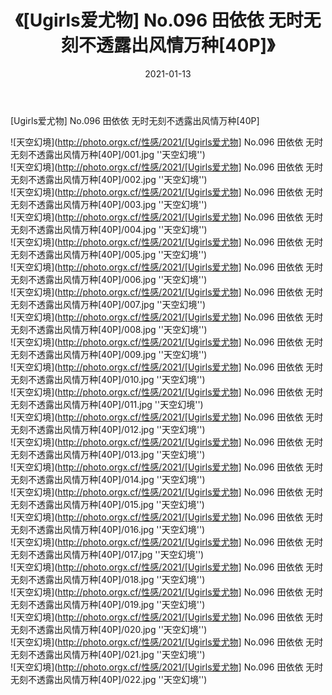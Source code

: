 ﻿---
layout: post
title:  《[Ugirls爱尤物] No.096 田依依 无时无刻不透露出风情万种[40P]》
date:   2021-01-13
img: http://photo.orgx.cf/性感/2021/[Ugirls爱尤物] No.096 田依依 无时无刻不透露出风情万种[40P]/000.jpg
tags: [美女, 性感, 泳衣]
---

[Ugirls爱尤物] No.096 田依依 无时无刻不透露出风情万种[40P]



![天空幻境](http://photo.orgx.cf/性感/2021/[Ugirls爱尤物] No.096 田依依 无时无刻不透露出风情万种[40P]/001.jpg ''天空幻境'') <br>
![天空幻境](http://photo.orgx.cf/性感/2021/[Ugirls爱尤物] No.096 田依依 无时无刻不透露出风情万种[40P]/002.jpg ''天空幻境'') <br>
![天空幻境](http://photo.orgx.cf/性感/2021/[Ugirls爱尤物] No.096 田依依 无时无刻不透露出风情万种[40P]/003.jpg ''天空幻境'') <br>
![天空幻境](http://photo.orgx.cf/性感/2021/[Ugirls爱尤物] No.096 田依依 无时无刻不透露出风情万种[40P]/004.jpg ''天空幻境'') <br>
![天空幻境](http://photo.orgx.cf/性感/2021/[Ugirls爱尤物] No.096 田依依 无时无刻不透露出风情万种[40P]/005.jpg ''天空幻境'') <br>
![天空幻境](http://photo.orgx.cf/性感/2021/[Ugirls爱尤物] No.096 田依依 无时无刻不透露出风情万种[40P]/006.jpg ''天空幻境'') <br>
![天空幻境](http://photo.orgx.cf/性感/2021/[Ugirls爱尤物] No.096 田依依 无时无刻不透露出风情万种[40P]/007.jpg ''天空幻境'') <br>
![天空幻境](http://photo.orgx.cf/性感/2021/[Ugirls爱尤物] No.096 田依依 无时无刻不透露出风情万种[40P]/008.jpg ''天空幻境'') <br>
![天空幻境](http://photo.orgx.cf/性感/2021/[Ugirls爱尤物] No.096 田依依 无时无刻不透露出风情万种[40P]/009.jpg ''天空幻境'') <br>
![天空幻境](http://photo.orgx.cf/性感/2021/[Ugirls爱尤物] No.096 田依依 无时无刻不透露出风情万种[40P]/010.jpg ''天空幻境'') <br>
![天空幻境](http://photo.orgx.cf/性感/2021/[Ugirls爱尤物] No.096 田依依 无时无刻不透露出风情万种[40P]/011.jpg ''天空幻境'') <br>
![天空幻境](http://photo.orgx.cf/性感/2021/[Ugirls爱尤物] No.096 田依依 无时无刻不透露出风情万种[40P]/012.jpg ''天空幻境'') <br>
![天空幻境](http://photo.orgx.cf/性感/2021/[Ugirls爱尤物] No.096 田依依 无时无刻不透露出风情万种[40P]/013.jpg ''天空幻境'') <br>
![天空幻境](http://photo.orgx.cf/性感/2021/[Ugirls爱尤物] No.096 田依依 无时无刻不透露出风情万种[40P]/014.jpg ''天空幻境'') <br>
![天空幻境](http://photo.orgx.cf/性感/2021/[Ugirls爱尤物] No.096 田依依 无时无刻不透露出风情万种[40P]/015.jpg ''天空幻境'') <br>
![天空幻境](http://photo.orgx.cf/性感/2021/[Ugirls爱尤物] No.096 田依依 无时无刻不透露出风情万种[40P]/016.jpg ''天空幻境'') <br>
![天空幻境](http://photo.orgx.cf/性感/2021/[Ugirls爱尤物] No.096 田依依 无时无刻不透露出风情万种[40P]/017.jpg ''天空幻境'') <br>
![天空幻境](http://photo.orgx.cf/性感/2021/[Ugirls爱尤物] No.096 田依依 无时无刻不透露出风情万种[40P]/018.jpg ''天空幻境'') <br>
![天空幻境](http://photo.orgx.cf/性感/2021/[Ugirls爱尤物] No.096 田依依 无时无刻不透露出风情万种[40P]/019.jpg ''天空幻境'') <br>
![天空幻境](http://photo.orgx.cf/性感/2021/[Ugirls爱尤物] No.096 田依依 无时无刻不透露出风情万种[40P]/020.jpg ''天空幻境'') <br>
![天空幻境](http://photo.orgx.cf/性感/2021/[Ugirls爱尤物] No.096 田依依 无时无刻不透露出风情万种[40P]/021.jpg ''天空幻境'') <br>
![天空幻境](http://photo.orgx.cf/性感/2021/[Ugirls爱尤物] No.096 田依依 无时无刻不透露出风情万种[40P]/022.jpg ''天空幻境'') <br>
